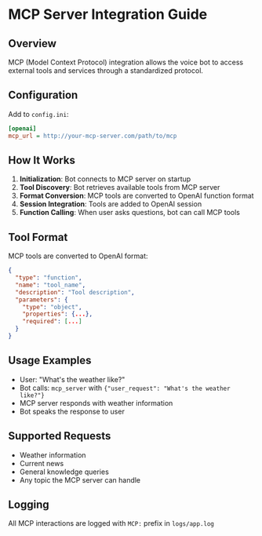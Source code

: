 # MCP Server Integration Guide

## Overview

MCP (Model Context Protocol) integration allows the voice bot to access external tools and services through a standardized protocol.

## Configuration

Add to `config.ini`:
```ini
[openai]
mcp_url = http://your-mcp-server.com/path/to/mcp
```

## How It Works

1. **Initialization**: Bot connects to MCP server on startup
2. **Tool Discovery**: Bot retrieves available tools from MCP server
3. **Format Conversion**: MCP tools are converted to OpenAI function format
4. **Session Integration**: Tools are added to OpenAI session
5. **Function Calling**: When user asks questions, bot can call MCP tools

## Tool Format

MCP tools are converted to OpenAI format:
```json
{
  "type": "function",
  "name": "tool_name",
  "description": "Tool description",
  "parameters": {
    "type": "object",
    "properties": {...},
    "required": [...]
  }
}
```

## Usage Examples

- User: "What's the weather like?"
- Bot calls: `mcp_server` with `{"user_request": "What's the weather like?"}`
- MCP server responds with weather information
- Bot speaks the response to user

## Supported Requests

- Weather information
- Current news
- General knowledge queries
- Any topic the MCP server can handle

## Logging

All MCP interactions are logged with `MCP:` prefix in `logs/app.log`

